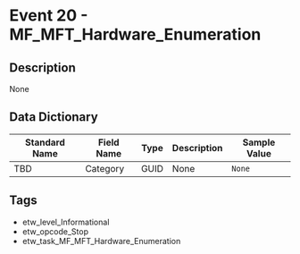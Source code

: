 # Event 20 - MF_MFT_Hardware_Enumeration

## Description
None

## Data Dictionary
|Standard Name|Field Name|Type|Description|Sample Value|
|---|---|---|---|---|
|TBD|Category|GUID|None|`None`|

## Tags
* etw_level_Informational
* etw_opcode_Stop
* etw_task_MF_MFT_Hardware_Enumeration